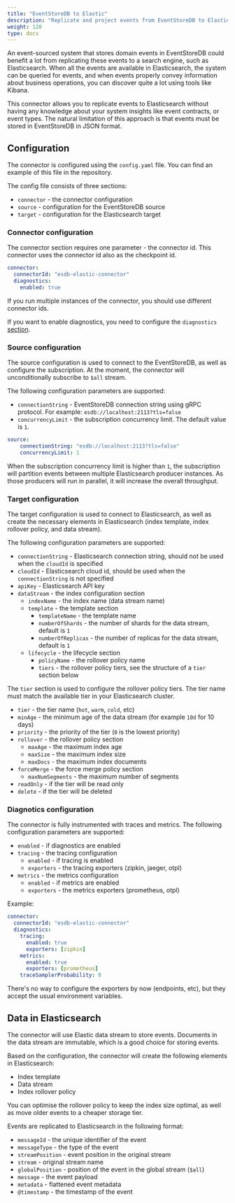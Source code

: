 ```yaml
---
title: "EventStoreDB to Elastic"
description: "Replicate and project events from EventStoreDB to Elasticsearch"
weight: 120
type: docs
---
```


An event-sourced system that stores domain events in EventStoreDB could benefit a lot from replicating these events to a search engine, such as Elasticsearch.
When all the events are available in Elasticsearch, the system can be queried for events, and when events properly convey information about business operations, you can discover quite a lot using tools like Kibana.

This connector allows you to replicate events to Elasticsearch without having any knowledge about your system insights like event contracts, or event types. The natural limitation of this approach is that events must be stored in EventStoreDB in JSON format.

## Configuration

The connector is configured using the `config.yaml` file. You can find an example of this file in the repository.

The config file consists of three sections:
* `connector` - the connector configuration
* `source` - configuration for the EventStoreDB source
* `target` - configuration for the Elasticsearch target

### Connector configuration

The connector section requires one parameter - the connector id. This connector uses the connector id also as the checkpoint id.

```yaml
connector:
  connectorId: "esdb-elastic-connector"
  diagnostics:
    enabled: true
```

If you run multiple instances of the connector, you should use different connector ids.

If you want to enable diagnostics, you need to configure the `diagnostics` [section](#diagnotics-configuration).

### Source configuration

The source configuration is used to connect to the EventStoreDB, as well as configure the subscription. At the moment, the connector will unconditionally subscribe to `$all` stream.

The following configuration parameters are supported:
* `connectionString` - EventStoreDB connection string using gRPC protocol. For example: `esdb://localhost:2113?tls=false`
* `concurrencyLimit` - the subscription concurrency limit. The default value is `1`.

```yaml
source:
    connectionString: "esdb://localhost:2113?tls=false"
    concurrencyLimit: 1
```

When the subscription concurrency limit is higher than `1`, the subscription will partition events between multiple Elasticsearch producer instances. As those producers will run in parallel, it will increase the overall throughput.

### Target configuration

The target configuration is used to connect to Elasticsearch, as well as create the necessary elements in Elasticsearch (index template, index rollover policy, and data stream).

The following configuration parameters are supported:
* `connectionString` - Elasticsearch connection string, should not be used when the `cloudId` is specified
* `cloudId` - Elasticsearch cloud id, should be used when the `connectionString` is not specified
* `apiKey` - Elasticsearch API key
* `dataStream` - the index configuration section
    * `indexName` - the index name (data stream name)
    * `template` - the template section
        * `templateName` - the template name
        * `numberOfShards` - the number of shards for the data stream, default is `1`
        * `numberOfReplicas` - the number of replicas for the data stream, default is `1`
    * `lifecycle` - the lifecycle section
        * `policyName` - the rollover policy name
        * `tiers` - the rollover policy tiers, see the structure of a `tier` section below

The `tier` section is used to configure the rollover policy tiers. The tier name must match the available tier in your Elasticsearch cluster.

* `tier` - the tier name (`hot`, `warm`, `cold`, etc)
* `minAge` - the minimum age of the data stream (for example `10d` for 10 days)
* `priority` - the priority of the tier (`0` is the lowest priority)
* `rollover` - the rollover policy section
    * `maxAge` - the maximum index age
    * `maxSize` - the maximum index size
    * `maxDocs` - the maximum index documents
* `forceMerge` - the force merge policy section
    * `maxNumSegments` - the maximum number of segments
* `readOnly` - if the tier will be read only
* `delete` - if the tier will be deleted

### Diagnotics configuration

The connector is fully instrumented with traces and metrics. The following configuration parameters are supported:

* `enabled` - if diagnostics are enabled
* `tracing` - the tracing configuration
    * `enabled` - if tracing is enabled
    * `exporters` - the tracing exporters (zipkin, jaeger, otpl)
* `metrics` - the metrics configuration
    * `enabled` - if metrics are enabled
    * `exporters` - the metrics exporters (prometheus, otpl)

Example:

```yaml
connector:
  connectorId: "esdb-elastic-connector"
  diagnostics:
    tracing:
      enabled: true
      exporters: [zipkin]
    metrics:
      enabled: true
      exporters: [prometheus]
    traceSamplerProbability: 0
```

There's no way to configure the exporters by now (endpoints, etc), but they accept the usual environment variables.

## Data in Elasticsearch

The connector will use Elastic data stream to store events. Documents in the data stream are immutable, which is a good choice for storing events.

Based on the configuration, the connector will create the following elements in Elasticsearch:
* Index template
* Data stream
* Index rollover policy

You can optimise the rollover policy to keep the index size optimal, as well as move older events to a cheaper storage tier.

Events are replicated to Elasticsearch in the following format:

* `messageId` - the unique identifier of the event
* `messageType` - the type of the event
* `streamPosition` - event position in the original stream
* `stream` - original stream name
* `globalPosition` - position of the event in the global stream (`$all`)
* `message` - the event payload
* `metadata` - flattened event metadata
* `@timestamp` - the timestamp of the event

